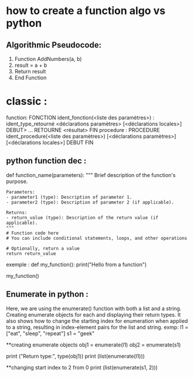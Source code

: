 # how to create a function algo vs python 
## Algorithmic Pseudocode:
1. Function AddNumbers(a, b)
2.   result = a + b
3.   Return result
4. End Function
# classic :
function:
FONCTION ident_fonction(<liste des paramètres>) : ident_type_retourné
       <déclarations paramètres>
       [<déclarations locales>]
  DEBUT>
       <instruction>
    ...
  RETOURNE <résultat>
  FIN
  procedure :
  PROCEDURE ident_procedure(<liste des paramètres>)
       [<déclarations paramètres>]
       [<déclarations locales>]
  DEBUT
       <instructions>
  FIN
## python function dec : 
def function_name(parameters):
    """
    Brief description of the function's purpose.

    Parameters:
    - parameter1 (type): Description of parameter 1.
    - parameter2 (type): Description of parameter 2 (if applicable).

    Returns:
    - return_value (type): Description of the return value (if applicable).
    """
    # Function code here
    # You can include conditional statements, loops, and other operations

    # Optionally, return a value
    return return_value
 exemple :
 def my_function():
  print("Hello from a function")

my_function()
##  Enumerate in python : 
Here, we are using the enumerate() function with both a list and a string. Creating enumerate objects for each and displaying their return types. It also shows how to change the starting index for enumeration when applied to a string, resulting in index-element pairs for the list and string.
exmp: 
l1 = ["eat", "sleep", "repeat"]
s1 = "geek"

**creating enumerate objects
obj1 = enumerate(l1)
obj2 = enumerate(s1)

print ("Return type:", type(obj1))
print (list(enumerate(l1)))

**changing start index to 2 from 0
print (list(enumerate(s1, 2)))
